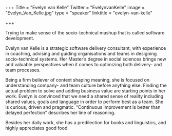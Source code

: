 +++
Title = "Evelyn van Kelle"
Twitter = "EvelynvanKelle"
image = "Evelyn_Van_Kelle.jpg"
type = "speaker"
linktitle = "evelyn-van-kelle"

+++

Trying to make sense of the socio-technical mashup that is called software development.

Evelyn van Kelle is a strategic software delivery consultant, with experience in coaching, advising and guiding organisations and teams in designing socio-technical systems. Her Master’s degree in social sciences brings new and valuable perspectives when it comes to optimizing both delivery- and team processes.

Being a firm believer of context shaping meaning, she is focused on understanding company- and team culture before anything else. Finding the actual problem to solve and adding business value are starting points in her work. Evelyn is convinced that we need a shared sense of reality including shared values, goals and language in order to perform best as a team. She is curious, driven and pragmatic. “Continuous improvement is better than delayed perfection” describes her line of reasoning.

Besides her daily work, she has a predilection for books and linguistics, and highly appreciates good food. 
